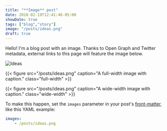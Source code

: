 ```yaml
---
title: "**Image** post"
date: 2018-02-19T12:41:46-05:00
showDate: true
tags: ["blog","story"]
image: "/posts/ideas.png"
draft: true
---
```


Hello! I'm a blog post with an image. Thanks to Open Graph and Twitter metadata, external links to this page will feature the image below.

![Ideas](/posts/ideas.png)

{{< figure src="/posts/ideas.png" caption="A full-width image with caption." class="full-width" >}}

{{< figure src="/posts/ideas.png" caption="A wide-width image with caption." class="wide-width" >}}

To make this happen, set the `images` parameter in your post's [front-matter](https://gohugo.io/content-management/front-matter/), like this YAML example:

```yaml
images:
    - /posts/ideas.png
```

